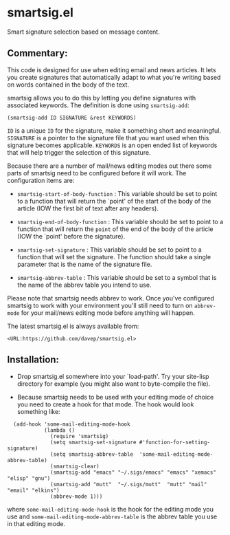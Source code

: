 # smartsig.el

Smart signature selection based on message content.

## Commentary:

This code is designed for use when editing email and news articles. It lets
you create signatures that automatically adapt to what you're writing based
on words contained in the body of the text.

smartsig allows you to do this by letting you define signatures with
associated keywords. The definition is done using `smartsig-add`:

`(smartsig-add ID SIGNATURE &rest KEYWORDS)`

`ID` is a unique `ID` for the signature, make it something short and
meaningful. `SIGNATURE` is a pointer to the signature file that you want
used when this signature becomes applicable. `KEYWORDS` is an open ended
list of keywords that will help trigger the selection of this signature.

Because there are a number of mail/news editing modes out there some parts
of smartsig need to be configured before it will work. The configuration
items are:

- `smartsig-start-of-body-function` : This variable should be set to point
  to a function that will return the `point' of the start of the body of the
  article (IOW the first bit of text after any headers).

- `smartsig-end-of-body-function` : This variable should be set to point to
  a function that will return the `point` of the end of the body of the
  article (IOW the `point' before the signature).

- `smartsig-set-signature` : This variable should be set to point to a
  function that will set the signature. The function should take a single
  parameter that is the name of the signature file.

- `smartsig-abbrev-table` : This variable should be set to a symbol that is
  the name of the abbrev table you intend to use.

Please note that smartsig needs abbrev to work. Once you've configured
smartsig to work with your environment you'll still need to turn on
`abbrev-mode` for your mail/news editing mode before anything will happen.

The latest smartsig.el is always available from:

```
<URL:https://github.com/davep/smartsig.el>
```

## Installation:

- Drop smartsig.el somewhere into your `load-path'. Try your site-lisp
  directory for example (you might also want to byte-compile the file).

- Because smartsig needs to be used with your editing mode of choice you
  need to create a hook for that mode. The hook would look something like:

```elisp
  (add-hook 'some-mail-editing-mode-hook
            (lambda ()
              (require 'smartsig)
              (setq smartsig-set-signature #'function-for-setting-signature)
              (setq smartsig-abbrev-table  'some-mail-editing-mode-abbrev-table)
              (smartsig-clear)
              (smartsig-add "emacs" "~/.sigs/emacs" "emacs" "xemacs" "elisp" "gnu")
              (smartsig-add "mutt"  "~/.sigs/mutt"  "mutt" "mail" "email" "elkins")
              (abbrev-mode 1)))
```

  where `some-mail-editing-mode-hook` is the hook for the editing mode you
  use and `some-mail-editing-mode-abbrev-table` is the abbrev table you use
  in that editing mode.
